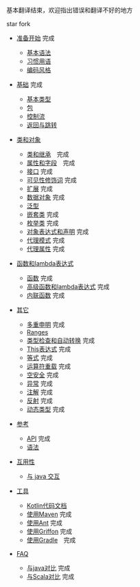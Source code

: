 基本翻译结束，欢迎指出错误和翻译不好的地方 

star fork


* [准备开始](GettingStarted/README.md) 完成
   * [基本语法](GettingStarted/Basic-Syntax.md) 
   * [习惯用语](GettingStarted/Idioms.md) 
   * [编码风格](GettingStarted/Coding-Conventions.md) 

* [基础](Basics/README.md) 完成
   * [基本类型](Basics/Basic-Types.md)
   * [包](Basics/Packages.md)
   * [控制流](Basics/Contro-lFlow.md)
   * [返回与跳转](Basics/Returns-and-Jumps.md)

* [类和对象](ClassesAndObjects/README.md)
   * [类和继承](ClassesAndObjects/Classes-and-Inheritance.md)　完成
   * [属性和字段](ClassesAndObjects/Properties-and-Filds.md)　完成
   * [接口](ClassesAndObjects/Interfaces.md) 完成
   * [可见性修饰词](ClassesAndObjects/Visibility-Modifiers.md) 完成
   * [扩展](ClassesAndObjects/Extensions.md) 完成
   * [数据对象](ClassesAndObjects/Data-Classes.md) 完成
   * [泛型](ClassesAndObjects/Generics.md)
   * [嵌套类](ClassesAndObjects/NestedClasses.md) 完成
   * [枚举类](ClassesAndObjects/EnumClasses.md) 完成
   * [对象表达式和声明](ClassesAndObjects/ObjectExpressicAndDeclarations.md) 完成
   * [代理模式](ClassesAndObjects/Delegation.md) 完成
   * [代理属性](ClassesAndObjects/DelegationProperties.md) 完成

* [函数和lambda表达式](FunctionsAndLambdas/README.md)
   * [函数](FunctionsAndLambdas/Functions.md) 完成
   * [高级函数和lambda表达式](FunctionsAndLambdas/Higher-OrderFunctionsAndLambdas.md) 完成
   * [内联函数](FunctionsAndLambdas/InlineFunctions.md) 完成

* [其它](Other/README.md)
   * [多重申明](Other/Multi-Declarations.md) 完成
   * [Ranges](Other/Ranges.md) 
   * [类型检查和自动转换](Other/Type-Checks-and-Casts.md) 完成
   * [This表达式](Other/This-Expression.md) 完成
   * [等式](Other/Equality.md) 完成
   * [运算符重载](Other/Opetator-overloading.md) 完成
   * [空安全](Other/Null-Safety.md) 完成
   * [异常](Other/Exceptions.md) 完成
   * [注解](Other/Annotations.md) 完成
   * [反射](Other/Reflection.md) 完成
   * [动态类型](Other/Dynamic-Type.md) 完成

* [参考](Reference/README.md)
    * [API](Reference/API-Reference.md) 完成
    * [语法](Reference/Grammar.md)
* [互用性](Interop/README.md)
   * [与 java 交互](Interop/Java-Interop.md)

* [工具](Tools/README.md) 
   * [Kotlin代码文档](Tools/Documenting-Kotlin-Code.md)
   * [使用Maven](Tools/Using-Maven.md) 完成
   * [使用Ant](Tools/Using-Ant.md) 完成
   * [使用Griffon](Tools/Using-Griffon.md) 完成
   * [使用Gradle](Tools/Using-Gradle.md)　完成

* [FAQ](FAQ/README.md)
   * [与java对比](FAQ/Comparison2java.md) 完成
   * [与Scala对比](FAQ/Comparison2Scala.md) 完成
